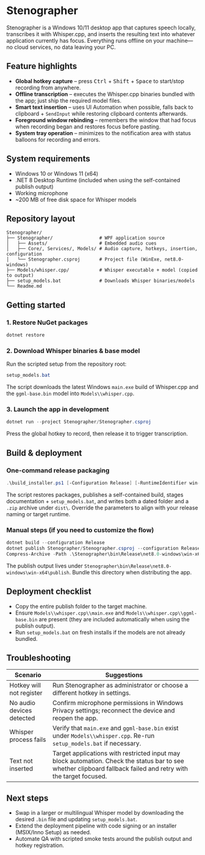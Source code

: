 # Stenographer

Stenographer is a Windows 10/11 desktop app that captures speech locally, transcribes it with Whisper.cpp, and inserts the resulting text into whatever application currently has focus. Everything runs offline on your machine—no cloud services, no data leaving your PC.

## Feature highlights
- **Global hotkey capture** – press <kbd>Ctrl</kbd> + <kbd>Shift</kbd> + <kbd>Space</kbd> to start/stop recording from anywhere.
- **Offline transcription** – executes the Whisper.cpp binaries bundled with the app; just ship the required model files.
- **Smart text insertion** – uses UI Automation when possible, falls back to clipboard + `SendInput` while restoring clipboard contents afterwards.
- **Foreground window rebinding** – remembers the window that had focus when recording began and restores focus before pasting.
- **System tray operation** – minimizes to the notification area with status balloons for recording and errors.

## System requirements
- Windows 10 or Windows 11 (x64)
- .NET 8 Desktop Runtime (included when using the self-contained publish output)
- Working microphone
- ~200 MB of free disk space for Whisper models

## Repository layout
```
Stenographer/
├── Stenographer/                 # WPF application source
│   ├── Assets/                   # Embedded audio cues
│   ├── Core/, Services/, Models/ # Audio capture, hotkeys, insertion, configuration
│   └── Stenographer.csproj       # Project file (WinExe, net8.0-windows)
├── Models/whisper.cpp/           # Whisper executable + model (copied to output)
├── setup_models.bat              # Downloads Whisper binaries/models
└── Readme.md
```

## Getting started
### 1. Restore NuGet packages
```powershell
dotnet restore
```

### 2. Download Whisper binaries & base model
Run the scripted setup from the repository root:
```powershell
setup_models.bat
```
The script downloads the latest Windows `main.exe` build of Whisper.cpp and the `ggml-base.bin` model into `Models\\whisper.cpp`.

### 3. Launch the app in development
```powershell
dotnet run --project Stenographer/Stenographer.csproj
```
Press the global hotkey to record, then release it to trigger transcription.

## Build & deployment
### One-command release packaging
```powershell
.\build_installer.ps1 [-Configuration Release] [-RuntimeIdentifier win-x64] [-VersionTag v1.0.0]
```
The script restores packages, publishes a self-contained build, stages documentation + `setup_models.bat`, and writes both a dated folder and a `.zip` archive under `dist\`. Override the parameters to align with your release naming or target runtime.

### Manual steps (if you need to customize the flow)
```powershell
dotnet build --configuration Release
dotnet publish Stenographer/Stenographer.csproj --configuration Release --runtime win-x64 --self-contained true
Compress-Archive -Path .\Stenographer\bin\Release\net8.0-windows\win-x64\publish\* -DestinationPath Stenographer-package.zip
```
The publish output lives under `Stenographer\bin\Release\net8.0-windows\win-x64\publish`. Bundle this directory when distributing the app.

## Deployment checklist
- Copy the entire publish folder to the target machine.
- Ensure `Models\\whisper.cpp\\main.exe` and `Models\\whisper.cpp\\ggml-base.bin` are present (they are included automatically when using the publish output).
- Run `setup_models.bat` on fresh installs if the models are not already bundled.

## Troubleshooting
| Scenario | Suggestions |
| --- | --- |
| Hotkey will not register | Run Stenographer as administrator or choose a different hotkey in settings. |
| No audio devices detected | Confirm microphone permissions in Windows Privacy settings; reconnect the device and reopen the app. |
| Whisper process fails | Verify that `main.exe` and `ggml-base.bin` exist under `Models\\whisper.cpp`. Re-run `setup_models.bat` if necessary. |
| Text not inserted | Target applications with restricted input may block automation. Check the status bar to see whether clipboard fallback failed and retry with the target focused. |

## Next steps
- Swap in a larger or multilingual Whisper model by downloading the desired `.bin` file and updating `setup_models.bat`.
- Extend the deployment pipeline with code signing or an installer (MSIX/Inno Setup) as needed.
- Automate QA with scripted smoke tests around the publish output and hotkey registration.

